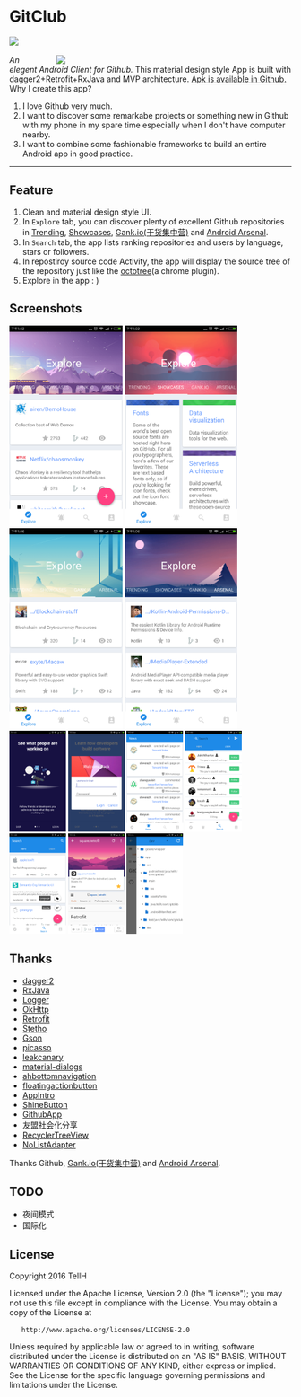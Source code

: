 # GitClub

[![](https://img.shields.io/badge/Platform-Android-green.svg)](https://github.com/TellH/GitClub)

<img src="raw/effect.gif" width="400" align="right" hspace="20"/>

*An elegent Android Client for Github.*
This material design style App is built with dagger2+Retrofit+RxJava and MVP architecture. [Apk is available in Github.](https://github.com/TellH/GitClub/raw/dev/apk/app-release.apk) Why I create this app?

1. I love Github very much.
2. I want to discover some remarkabe projects or something new in Github with my phone in my spare time especially when I don't have computer nearby.
3. I want to combine some fashionable frameworks to build an entire Android app in good practice.

---------------

## Feature

1. Clean and material design style UI.
2. In `Explore` tab, you can discover plenty of excellent Github repositories in [Trending](https://github.com/trending), [Showcases](https://github.com/showcases), [Gank.io(干货集中营)](http://gank.io/) and [Android Arsenal](http://android-arsenal.com/). 
3. In `Search` tab, the app lists ranking repositories and users by language, stars or followers.
4. In repostiroy source code Activity, the app will display the source tree of the repository just like the [octotree](https://github.com/buunguyen/octotree)(a chrome plugin).
5. Explore in the app : )

## Screenshots
<img src="raw/ex_trending.png" width="40%" />
<img src="raw/ex_showcases.png" width="40%" />
<img src="raw/ex_gank.png" width="40%" />
<img src="raw/ex_arsenal.png" width="40%" />
<img src="raw/intro.png" width="20%" />
<img src="raw/login.png" width="20%" />
<img src="raw/news.png" width="20%" />
<img src="raw/search_user.png" width="20%" />
<img src="raw/search_repo.png" width="20%" />
<img src="raw/repo_page.png" width="20%" />
<img src="raw/source_tree.png" width="20%" />

## Thanks

- [dagger2](https://github.com/google/dagger)
- [RxJava](https://github.com/ReactiveX/RxJava)
- [Logger](https://github.com/orhanobut/logger)
- [OkHttp](https://github.com/square/okhttp)
- [Retrofit](https://github.com/square/retrofit)
- [Stetho](https://github.com/facebook/stetho)
- [Gson](https://github.com/google/gson)
- [picasso](https://github.com/square/picasso)
- [leakcanary](https://github.com/square/leakcanary)
- [material-dialogs](https://github.com/afollestad/material-dialogs/)
- [ahbottomnavigation](https://github.com/aurelhubert/ahbottomnavigation/)
- [floatingactionbutton](https://github.com/futuresimple/android-floating-action-button)
- [AppIntro](https://github.com/PaoloRotolo/AppIntro)
- [ShineButton](https://github.com/ChadCSong/ShineButton)
- [GithubApp](https://github.com/mingjunli/GithubApp)
- 友盟社会化分享
- [RecyclerTreeView](https://github.com/TellH/RecyclerTreeView)
- [NoListAdapter](https://github.com/TellH/NoListAdapter)


Thanks Github,  [Gank.io(干货集中营)](http://gank.io/) and [Android Arsenal](http://android-arsenal.com/).

## TODO

- 夜间模式
- 国际化


## License
   Copyright 2016 TellH

   Licensed under the Apache License, Version 2.0 (the "License");
   you may not use this file except in compliance with the License.
   You may obtain a copy of the License at

       http://www.apache.org/licenses/LICENSE-2.0

   Unless required by applicable law or agreed to in writing, software
   distributed under the License is distributed on an "AS IS" BASIS,
   WITHOUT WARRANTIES OR CONDITIONS OF ANY KIND, either express or implied.
   See the License for the specific language governing permissions and
   limitations under the License.

